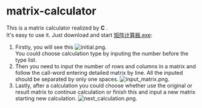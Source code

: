 # matrix-calculator
This is a matrix calculator realized by **C** .<br>
It's easy to use it. Just download and start [矩阵计算器.exe](https://github.com/zlc2208/matrix-calculater/edit/main/矩阵计算器.exe):<br>
1. Firstly, you will see this ![initial.png](https://github.com/zlc2208/matrix-calculater/edit/main/initial.png). <br>
   You could choose calculation type by inputing the number before the type list.
2. Then you need to input the number of rows and columns in a matrix and follow the call-word entering detailed matrix by line. All the inputed should be separated by only one spaces. ![input_matrix.png](https://github.com/zlc2208/matrix-calculater/edit/main/input_matrix.png).
3. Lastly, after a calculation you could choose whether use the original or result matrix to continue calculation or finish this and input a new matrix starting new calculation. ![next_calculation.png](https://github.com/zlc2208/matrix-calculater/edit/main/next_calculation.png).
